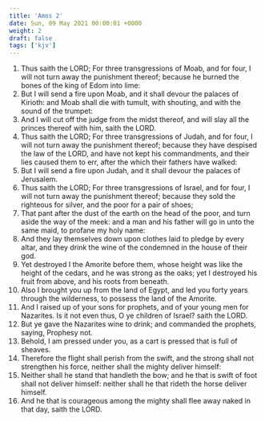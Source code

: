 ```yaml
---
title: 'Amos 2'
date: Sun, 09 May 2021 00:00:01 +0000
weight: 2
draft: false
tags: ['kjv'] 
---
```


1. Thus saith the LORD; For three transgressions of Moab, and for four, I will not turn away the punishment thereof; because he burned the bones of the king of Edom into lime:
2. But I will send a fire upon Moab, and it shall devour the palaces of Kirioth: and Moab shall die with tumult, with shouting, and with the sound of the trumpet:
3. And I will cut off the judge from the midst thereof, and will slay all the princes thereof with him, saith the LORD.
4. Thus saith the LORD; For three transgressions of Judah, and for four, I will not turn away the punishment thereof; because they have despised the law of the LORD, and have not kept his commandments, and their lies caused them to err, after the which their fathers have walked:
5. But I will send a fire upon Judah, and it shall devour the palaces of Jerusalem.
6. Thus saith the LORD; For three transgressions of Israel, and for four, I will not turn away the punishment thereof; because they sold the righteous for silver, and the poor for a pair of shoes;
7. That pant after the dust of the earth on the head of the poor, and turn aside the way of the meek: and a man and his father will go in unto the same maid, to profane my holy name:
8. And they lay themselves down upon clothes laid to pledge by every altar, and they drink the wine of the condemned in the house of their god.
9. Yet destroyed I the Amorite before them, whose height was like the height of the cedars, and he was strong as the oaks; yet I destroyed his fruit from above, and his roots from beneath.
10. Also I brought you up from the land of Egypt, and led you forty years through the wilderness, to possess the land of the Amorite.
11. And I raised up of your sons for prophets, and of your young men for Nazarites. Is it not even thus, O ye children of Israel? saith the LORD.
12. But ye gave the Nazarites wine to drink; and commanded the prophets, saying, Prophesy not.
13. Behold, I am pressed under you, as a cart is pressed that is full of sheaves.
14. Therefore the flight shall perish from the swift, and the strong shall not strengthen his force, neither shall the mighty deliver himself:
15. Neither shall he stand that handleth the bow; and he that is swift of foot shall not deliver himself: neither shall he that rideth the horse deliver himself.
16. And he that is courageous among the mighty shall flee away naked in that day, saith the LORD.

